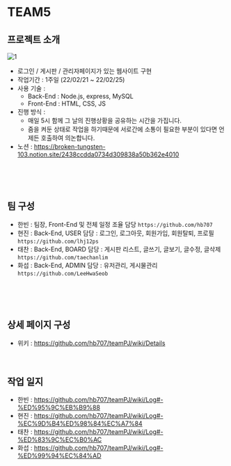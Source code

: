 # TEAM5 
## 프로젝트 소개
![1](https://user-images.githubusercontent.com/99451529/155673935-3957bb4c-a062-421b-960d-7da85130945b.gif)
- 로그인 / 게시판 / 관리자페이지가 있는 웹사이트 구현
- 작업기간 : 1주일 (22/02/21 ~ 22/02/25)
- 사용 기술 : 
   - Back-End : Node.js, express, MySQL
   - Front-End : HTML, CSS, JS
- 진행 방식 :
   - 매일 5시 함께 그 날의 진행상황을 공유하는 시간을 가집니다. 
   - 줌을 켜둔 상태로 작업을 하기때문에 서로간에 소통이 필요한 부분이 있다면 언제든 호출하여 의논합니다.
- 노션 : https://broken-tungsten-103.notion.site/2438ccdda0734d309838a50b362e4010
<br>
<br>
<br>

  
 
## 팀 구성
- 한빈 : 팀장, Front-End 및 전체 일정 조율 담당  `https://github.com/hb707`
- 현진 : Back-End, USER 담당 : 로그인, 로그아웃, 회원가입, 회원탈퇴, 프로필  `https://github.com/lhj12ps`
- 태찬 : Back-End, BOARD 담당 : 게시판 리스트, 글쓰기, 글보기, 글수정, 글삭제  `https://github.com/taechanlim`
- 화섭 : Back-End, ADMIN 담당 : 유저관리, 게시물관리  `https://github.com/LeeHwaSeob`
<br>
<br>
<br>

## 상세 페이지 구성  
- 위키 : https://github.com/hb707/teamPJ/wiki/Details
<br><br><br>


## 작업 일지
- 한빈 : https://github.com/hb707/teamPJ/wiki/Log#-%ED%95%9C%EB%B9%88
- 현진 : https://github.com/hb707/teamPJ/wiki/Log#-%EC%9D%B4%ED%98%84%EC%A7%84
- 태찬 : https://github.com/hb707/teamPJ/wiki/Log#-%ED%83%9C%EC%B0%AC
- 화섭 : https://github.com/hb707/teamPJ/wiki/Log#-%ED%99%94%EC%84%AD
